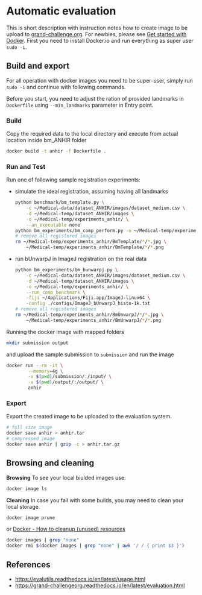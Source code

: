 # Automatic evaluation

This is short description with instruction notes how to create image to be upload to [grand-challenge.org](https://www.grand-challenge.org).
For newbies, please see [Get started with Docker](https://docs.docker.com/get-started).
First you need to install Docker.io and run everything as super user `sudo -i`.

## Build and export

For all operation with docker images you need to be super-user, simply run `sudo -i` and continue with following commands.

Before you start, you need to adjust the ration of provided landmarks in `Dockerfile` using `--min_landmarks` parameter in Entry point.

### Build

Copy the required data to the local directory and execute from actual location inside bm_ANHIR folder

```bash
docker build -t anhir -f Dockerfile .
```

### Run and Test

Run one of following sample registration experiments:
 * simulate the ideal registration, assuming having all landmarks
    ```bash
    python benchmark/bm_template.py \
        -c ~/Medical-data/dataset_ANHIR/images/dataset_medium.csv \
        -d ~/Medical-temp/dataset_ANHIR/images \
        -o ~/Medical-temp/experiments_anhir/ \
        --an_executable none
    python bm_experiments/bm_comp_perform.py -o ~/Medical-temp/experiments_anhir/BmTemplate
    # remove all registered images
    rm ~/Medical-temp/experiments_anhir/BmTemplate/*/*.jpg \
        ~/Medical-temp/experiments_anhir/BmTemplate/*/*.png
    ```
 * run bUnwarpJ in ImageJ registration on the real data
    ```bash
    python bm_experiments/bm_bunwarpj.py \
        -c ~/Medical-data/dataset_ANHIR/images/dataset_medium.csv \
        -d ~/Medical-temp/dataset_ANHIR/images \
        -o ~/Medical-temp/experiments_anhir/ \
        --run_comp_benchmark \
        -fiji ~/Applications/Fiji.app/ImageJ-linux64 \
        -config ./configs/ImageJ_bUnwarpJ_histo-1k.txt
    # remove all registered images
    rm ~/Medical-temp/experiments_anhir/BmUnwarpJ/*/*.jpg \
        ~/Medical-temp/experiments_anhir/BmUnwarpJ/*/*.png
    ```

Running the docker image with mapped folders 
```bash
mkdir submission output
```
and upload the sample submission to `submission` and run the image
```bash
docker run --rm -it \
        --memory=4g \
        -v $(pwd)/submission/:/input/ \
        -v $(pwd)/output/:/output/ \
        anhir
```


### Export 

Export the created image to be uploaded to the evaluation system.
```bash
# full size image
docker save anhir > anhir.tar
# compressed image
docker save anhir | gzip -c > anhir.tar.gz
```

## Browsing and cleaning

**Browsing**
To see your local biulded images use:
```bash
docker image ls
```

**Cleaning**
In case you fail with some builds, you may need to clean your local storage.
```bash
docker image prune
```
or [Docker - How to cleanup (unused) resources](https://gist.github.com/bastman/5b57ddb3c11942094f8d0a97d461b430)
```bash
docker images | grep "none"
docker rmi $(docker images | grep "none" | awk '/ / { print $3 }')
```


## References

* https://evalutils.readthedocs.io/en/latest/usage.html
* https://grand-challengeorg.readthedocs.io/en/latest/evaluation.html
